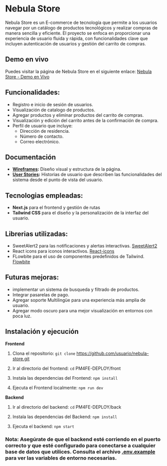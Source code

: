 # Nebula Store

Nebula Store es un E-commerce de tecnología que permite a los usuarios navegar por un catálogo de productos tecnológicos y realizar compras de manera sencilla y eficiente. El proyecto se enfoca en proporcionar una experiencia de usuario fluida y rápida, con funcionalidades clave que incluyen autenticación de usuarios y gestión del carrito de compras.

## Demo en vivo

Puedes visitar la página de Nebula Store en el siguiente enlace: [Nebula Store - Demo en Vivo](https://pm4fsdeploy-9eca.vercel.app/)

## Funcionalidades:

- Registro e inicio de sesión de usuarios.
- Visualización de catalogo de productos.
- Agregar productos y eliminar productos del carrito de compras.
- Visualización y edición del carrito antes de la confirmación de compra.
- Perfil de usuario que incluye:
  - Dirección de residencia.
  - Número de contacto.
  - Correo electrónico.

## Documentación

- **[Wireframes](extraCredits.md):** Diseño visual y estructura de la página.
- **[User Stories](userStories.md):** Historias de usuario que describen las funcionalidades del sistema desde el punto de vista del usuario.

## Tecnologias empleadas:

- **Next.js** para el frontend y gestión de rutas
- **Tailwind CSS** para el diseño y la personalización de la interfaz del usuario.

## Librerias utilizadas:

- SweetAlert2 para las notificaciones y alertas interactivas. [SweetAlert2](https://sweetalert2.github.io/)
- React icons para iconos interactivos. [React-icons](https://react-icons.github.io/react-icons/)
- FLowbite para el uso de componentes predefinidos de Tailwind. [Flowbite](https://flowbite.com/)

## Futuras mejoras:

- implementar un sistema de busqueda y filtrado de productos.
- Integrar pasarelas de pago.
- Agregar soporte Multilingüe para una experiencia más amplia de usuario.
- Agregar modo oscuro para una mejor visualización en entornos con poca luz.

## Instalación y ejecución

**Frontend**

1. Clona el repositorio:
   `git clone` https://github.com/usuario/nebula-store.git

2. Ir al directorio del frontend:
   `cd` PM4FE-DEPLOY/front
3. Instala las dependencias del Frontend:
   `npm install`

4. Ejecuta el Frontend localmente:
   `npm run dev`

**Backend**

1. Ir al directorio del backend:
   `cd` PM4FE-DEPLOY/back
2. Instala las dependencias del Backend:
   `npm install`

3. Ejecuta el backend:
   `npm start`

### **Nota:** Asegúrate de que el backend esté corriendo en el puerto correcto y que esté configurado para conectarse a cualquier base de datos que utilices. Consulta el archivo [.env.example](./back/.env.example) para ver las variables de entorno necesarias.
